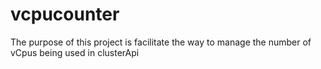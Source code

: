 # vcpucounter
The purpose of this project is facilitate the way to manage the number of vCpus being used in clusterApi
